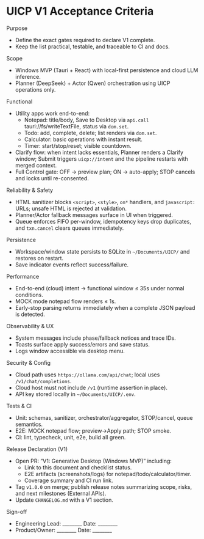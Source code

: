 # UICP V1 Acceptance Criteria

Purpose
- Define the exact gates required to declare V1 complete.
- Keep the list practical, testable, and traceable to CI and docs.

Scope
- Windows MVP (Tauri + React) with local-first persistence and cloud LLM inference.
- Planner (DeepSeek) + Actor (Qwen) orchestration using UICP operations only.

Functional
- Utility apps work end-to-end:
  - Notepad: title/body, Save to Desktop via `api.call` tauri://fs/writeTextFile, status via `dom.set`.
  - Todo: add, complete, delete; list renders via `dom.set`.
  - Calculator: basic operations with instant result.
  - Timer: start/stop/reset; visible countdown.
- Clarify flow: when intent lacks essentials, Planner renders a Clarify window; Submit triggers `uicp://intent` and the pipeline restarts with merged context.
- Full Control gate: OFF → preview plan; ON → auto-apply; STOP cancels and locks until re-consented.

Reliability & Safety
- HTML sanitizer blocks `<script>`, `<style>`, `on*` handlers, and `javascript:` URLs; unsafe HTML is rejected at validation.
- Planner/Actor fallback messages surface in UI when triggered.
- Queue enforces FIFO per-window, idempotency keys drop duplicates, and `txn.cancel` clears queues immediately.

Persistence
- Workspace/window state persists to SQLite in `~/Documents/UICP/` and restores on restart.
- Save indicator events reflect success/failure.

Performance
- End-to-end (cloud) intent → functional window ≤ 35s under normal conditions.
- MOCK mode notepad flow renders ≤ 1s.
- Early-stop parsing returns immediately when a complete JSON payload is detected.

Observability & UX
- System messages include phase/fallback notices and trace IDs.
- Toasts surface apply success/errors and save status.
- Logs window accessible via desktop menu.

Security & Config
- Cloud path uses `https://ollama.com/api/chat`; local uses `/v1/chat/completions`.
- Cloud host must not include `/v1` (runtime assertion in place).
- API key stored locally in `~/Documents/UICP/.env`.

Tests & CI
- Unit: schemas, sanitizer, orchestrator/aggregator, STOP/cancel, queue semantics.
- E2E: MOCK notepad flow; preview→Apply path; STOP smoke.
- CI: lint, typecheck, unit, e2e, build all green.

Release Declaration (V1)
- Open PR: “V1: Generative Desktop (Windows MVP)” including:
  - Link to this document and checklist status.
  - E2E artifacts (screenshots/logs) for notepad/todo/calculator/timer.
  - Coverage summary and CI run link.
- Tag `v1.0.0` on merge; publish release notes summarizing scope, risks, and next milestones (External APIs).
- Update `CHANGELOG.md` with a V1 section.

Sign-off
- Engineering Lead: ________  Date: ________
- Product/Owner:   ________  Date: ________
